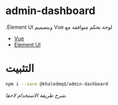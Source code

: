 # admin-dashboard
<p dir="auto" align="left">لوحة تحكم متوافقة مع  Vue وبتصميم Element UI.</p>

* [Vue](https://github.com/vuejs/vue-cli)
* [Element UI](https://github.com/ElemeFE/element)

# التثبيت
```bash
npm i --save @khaledmqd/admin-dashboard
```

*شرح طريقة الاستخدام لاحقا.*

